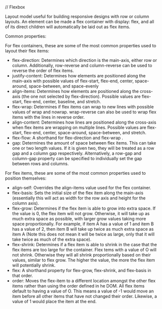 // Flexbox

Layout model useful for building responsive designs with row or column layouts. An element can be made a flex container
with display: flex, and all of its direct children will automatically be laid out as flex items.

Common properties:

For flex containers, these are some of the most common properties used to layout their flex items:

- flex-direction: Determines which direction is the main-axis, either row or column. Additionally, row-reverse and column-reverse can be used to reverse the order of flex items.
- justify-content: Determines how elements are positioned along the main-axis with possible values of flex-start, flex-end, center, space-around, space-between, and space-evenly
- align-items: Determines how elements are positioned along the cross-axis (the one not selected by flex-direction). Possible values are flex-start, flex-end, center, baseline, and stretch.
- flex-wrap: Determines if flex items can wrap to new lines with possible values of wrap and nowrap. wrap-reverse can also be used to wrap flex items with the lines in reverse order.
- align-content: Determines how lines are positioned along the cross-axis when flex items are wrapping on multiple lines. Possible values are flex-start, flex-end, center, space-around, space-between, and stretch.
- flex-flow: A shorthand for flex-direction and flex-wrap .
- gap: Determines the amount of space between flex items. This can take one or two length values. If it is given two, they will be treated as a row gap and a column gap respectively. Alternatively, a row-gap and column-gap property can be specified to individually set the gap between rows and columns.

For flex items, these are some of the most common properties used to position themselves:

- align-self: Overrides the align-items value used for the flex container.
- flex-basis: Sets the initial size of the flex item along the main-axis (essentially this will act as width for the row axis and height for the column axis).
- flex-grow: Determines if the flex item is able to grow into extra space. If the value is 0, the flex item will not grow.
  Otherwise, it will take up as much extra space as possible, with larger grow values taking more space proportionally. For example, if item A has a value of 1 and item B has a value of 2, then item B will take up twice as much extra space as item A (Note this does not mean it will be twice as large, only that it will take twice as much of the extra space).
- flex-shrink: Determines if a flex item is able to shrink in the case that the flex items are too large for the container. Flex tems with a value of O will not shrink. Otherwise they will all shrink proportionally based on their values, similar to flex grow. The higher the value, the more the flex item will potentially shrink.
- flex: A shorthand property for flex-grow, flex-shrink, and flex-basis in that order.
- order: Moves the flex-item to a different location amongst the other flex items rather than using the order defined in he DOM. All flex items default to having a value of O. This means a value of -1 would move an item before all other items that have not changed their order. Likewise, a value of 1 would place the item at the end.
